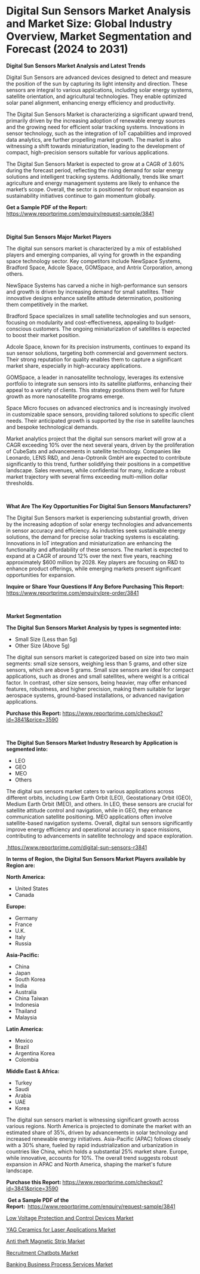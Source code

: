 <p><h1>Digital Sun Sensors Market Analysis and Market Size: Global Industry Overview, Market Segmentation and Forecast (2024 to 2031)</h1></p><p><strong>Digital Sun Sensors Market Analysis and Latest Trends</strong></p>
<p><p>Digital Sun Sensors are advanced devices designed to detect and measure the position of the sun by capturing its light intensity and direction. These sensors are integral to various applications, including solar energy systems, satellite orientation, and agricultural technologies. They enable optimized solar panel alignment, enhancing energy efficiency and productivity.</p><p>The Digital Sun Sensors Market is characterizing a significant upward trend, primarily driven by the increasing adoption of renewable energy sources and the growing need for efficient solar tracking systems. Innovations in sensor technology, such as the integration of IoT capabilities and improved data analytics, are further propelling market growth. The market is also witnessing a shift towards miniaturization, leading to the development of compact, high-precision sensors suitable for various applications.</p><p>The Digital Sun Sensors Market is expected to grow at a CAGR of 3.60% during the forecast period, reflecting the rising demand for solar energy solutions and intelligent tracking systems. Additionally, trends like smart agriculture and energy management systems are likely to enhance the market’s scope. Overall, the sector is positioned for robust expansion as sustainability initiatives continue to gain momentum globally.</p></p>
<p><strong>Get a Sample PDF of the Report:&nbsp;</strong> <a href="https://www.reportprime.com/enquiry/request-sample/3841">https://www.reportprime.com/enquiry/request-sample/3841</a></p>
<p>&nbsp;</p>
<p><strong>Digital Sun Sensors Major Market Players</strong></p>
<p><p>The digital sun sensors market is characterized by a mix of established players and emerging companies, all vying for growth in the expanding space technology sector. Key competitors include NewSpace Systems, Bradford Space, Adcole Space, GOMSpace, and Antrix Corporation, among others.</p><p>NewSpace Systems has carved a niche in high-performance sun sensors and growth is driven by increasing demand for small satellites. Their innovative designs enhance satellite attitude determination, positioning them competitively in the market.</p><p>Bradford Space specializes in small satellite technologies and sun sensors, focusing on modularity and cost-effectiveness, appealing to budget-conscious customers. The ongoing miniaturization of satellites is expected to boost their market position.</p><p>Adcole Space, known for its precision instruments, continues to expand its sun sensor solutions, targeting both commercial and government sectors. Their strong reputation for quality enables them to capture a significant market share, especially in high-accuracy applications.</p><p>GOMSpace, a leader in nanosatellite technology, leverages its extensive portfolio to integrate sun sensors into its satellite platforms, enhancing their appeal to a variety of clients. This strategy positions them well for future growth as more nanosatellite programs emerge.</p><p>Space Micro focuses on advanced electronics and is increasingly involved in customizable space sensors, providing tailored solutions to specific client needs. Their anticipated growth is supported by the rise in satellite launches and bespoke technological demands.</p><p>Market analytics project that the digital sun sensors market will grow at a CAGR exceeding 10% over the next several years, driven by the proliferation of CubeSats and advancements in satellite technology. Companies like Leonardo, LENS R&D, and Jena-Optronik GmbH are expected to contribute significantly to this trend, further solidifying their positions in a competitive landscape. Sales revenues, while confidential for many, indicate a robust market trajectory with several firms exceeding multi-million dollar thresholds.</p></p>
<p>&nbsp;</p>
<p><strong>What Are The Key Opportunities For Digital Sun Sensors Manufacturers?</strong></p>
<p><p>The Digital Sun Sensors market is experiencing substantial growth, driven by the increasing adoption of solar energy technologies and advancements in sensor accuracy and efficiency. As industries seek sustainable energy solutions, the demand for precise solar tracking systems is escalating. Innovations in IoT integration and miniaturization are enhancing the functionality and affordability of these sensors. The market is expected to expand at a CAGR of around 12% over the next five years, reaching approximately $600 million by 2028. Key players are focusing on R&D to enhance product offerings, while emerging markets present significant opportunities for expansion.</p></p>
<p><strong>Inquire or Share Your Questions If Any Before Purchasing This Report:</strong> <a href="https://www.reportprime.com/enquiry/pre-order/3841">https://www.reportprime.com/enquiry/pre-order/3841</a></p>
<p>&nbsp;</p>
<p><strong>Market Segmentation</strong></p>
<p><strong>The Digital Sun Sensors Market Analysis by types is segmented into:</strong></p>
<p><ul><li>Small Size (Less than 5g)</li><li>Other Size (Above 5g)</li></ul></p>
<p><p>The digital sun sensors market is categorized based on size into two main segments: small size sensors, weighing less than 5 grams, and other size sensors, which are above 5 grams. Small size sensors are ideal for compact applications, such as drones and small satellites, where weight is a critical factor. In contrast, other size sensors, being heavier, may offer enhanced features, robustness, and higher precision, making them suitable for larger aerospace systems, ground-based installations, or advanced navigation applications.</p></p>
<p><strong>Purchase this Report:&nbsp;</strong><a href="https://www.reportprime.com/checkout?id=3841&price=3590">https://www.reportprime.com/checkout?id=3841&price=3590</a></p>
<p>&nbsp;</p>
<p><strong>The Digital Sun Sensors Market Industry Research by Application is segmented into:</strong></p>
<p><ul><li>LEO</li><li>GEO</li><li>MEO</li><li>Others</li></ul></p>
<p><p>The digital sun sensors market caters to various applications across different orbits, including Low Earth Orbit (LEO), Geostationary Orbit (GEO), Medium Earth Orbit (MEO), and others. In LEO, these sensors are crucial for satellite attitude control and navigation, while in GEO, they enhance communication satellite positioning. MEO applications often involve satellite-based navigation systems. Overall, digital sun sensors significantly improve energy efficiency and operational accuracy in space missions, contributing to advancements in satellite technology and space exploration.</p></p>
<p><a href="https://www.reportprime.com/digital-sun-sensors-r3841">&nbsp;https://www.reportprime.com/digital-sun-sensors-r3841</a></p>
<p><strong>In terms of Region, the Digital Sun Sensors Market Players available by Region are:</strong></p>
<p>
    <p> <strong> North America: </strong>
        <ul>
            <li>United States</li>
            <li>Canada</li>
        </ul>
        </p> 
    <p> <strong> Europe: </strong>
        <ul>
            <li>Germany</li>
            <li>France</li>
            <li>U.K.</li>
            <li>Italy</li>
            <li>Russia</li>
        </ul>
        </p> 
    <p> <strong> Asia-Pacific: </strong>
        <ul>
            <li>China</li>
            <li>Japan</li>
            <li>South Korea</li>
            <li>India</li>
            <li>Australia</li>
            <li>China Taiwan</li>
            <li>Indonesia</li>
            <li>Thailand</li>
            <li>Malaysia</li>
        </ul>
        </p> 
    <p> <strong> Latin America: </strong>
        <ul>
            <li>Mexico</li>
            <li>Brazil</li>
            <li>Argentina Korea</li>
            <li>Colombia</li>
        </ul>
        </p> 
    <p> <strong> Middle East & Africa: </strong>
        <ul>
            <li>Turkey</li>
            <li>Saudi</li>
            <li>Arabia</li>
            <li>UAE</li>
            <li>Korea</li>
        </ul>
    </p>
    </p>
<p><p>The digital sun sensors market is witnessing significant growth across various regions. North America is projected to dominate the market with an estimated share of 35%, driven by advancements in solar technology and increased renewable energy initiatives. Asia-Pacific (APAC) follows closely with a 30% share, fueled by rapid industrialization and urbanization in countries like China, which holds a substantial 25% market share. Europe, while innovative, accounts for 10%. The overall trend suggests robust expansion in APAC and North America, shaping the market's future landscape.</p></p>
<p><strong>Purchase this Report: </strong><a href="https://www.reportprime.com/checkout?id=3841&price=3590">https://www.reportprime.com/checkout?id=3841&price=3590</a></p>
<p>&nbsp;<strong>Get a Sample PDF of the Report:&nbsp;&nbsp;</strong><a href="https://www.reportprime.com/enquiry/request-sample/3841">https://www.reportprime.com/enquiry/request-sample/3841</a></p>
<p><strong></strong></p>
<p><p><a href="https://issuu.com/reportprime-2/docs/low-voltage-protection-and-control-_589e3299901d64">Low Voltage Protection and Control Devices Market</a></p><p><a href="https://github.com/angelajermaine/Market-Research-Report-List-5/blob/main/yag-ceramics-for-laser-applications-market.md">YAG Ceramics for Laser Applications Market</a></p><p><a href="https://github.com/NargisHussain432/Market-Research-Report-List-1/blob/main/anti-theft-magnetic-strip-market.md">Anti theft Magnetic Strip Market</a></p><p><a href="https://www.linkedin.com/pulse/evaluating-global-recruitment-chatbots-market-trends-growth-525we?trackingId=Lo6J2uM3Sy2y%2BX7Atr4uHg%3D%3D">Recruitment Chatbots Market</a></p><p><a href="https://www.linkedin.com/pulse/why-should-you-invest-banking-business-process-services-market-kavde?trackingId=EETAeprTTtuKB2fRltCBFQ%3D%3D">Banking Business Process Services Market</a></p></p>